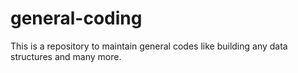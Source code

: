# general-coding
This is a repository to maintain general codes like building any data structures and many more. 

